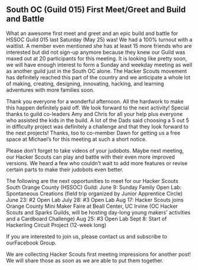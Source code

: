 ## South OC (Guild 015) First Meet/Greet and Build and Battle

What an awesome first meet and greet and an epic build and battle for HSSOC Guild 015 last Saturday (May 25) was! We had a 100% turnout with a waitlist. A member even mentioned she has at least 15 more friends who are interested but did not sign-up anymore because they knew our Guild was maxed out at 20 participants for this meeting. It is looking like pretty soon, we will have enough interest to form a Sunday and weekday meeting as well as another guild just in the South OC alone.  The Hacker Scouts movement has definitely reached this part of the country and we anticipate a whole lot of making, creating, designing, innovating, hacking, and learning adventures with more families soon. 



Thank you everyone for a wonderful afternoon. All the hardwork to make this happen definitely paid off. We look forward to the next activity! Special thanks to guild co-leaders Amy and Chris for all your help plus everyone who assisted the kids in the build. A lot of the Dads said choosing a 5 out 5 in difficulty project was definitely a challenge and that they look forward to the next projects! Thanks, too to co-member Dawn for getting us a free space at Michael’s for this meeting at such a short notice.

Please don’t forget to take videos of your judobots. Maybe next meeting, our Hacker Scouts can play and battle with their even more improved versions.  We heard a few who couldn’t wait to add more features or revise certain parts to make their judobots even better.

The following are the next opportunities to meet for our Hacker Scouts South Orange County (HSSOC) Guild:
June 9: Sunday Family Open Lab: Spontaneous Creations (field trip organized by Junior Apprentice Circle)
June 23: #2 Open Lab
July 28: #3 Open Lab
Aug 17: Hacker Scouts joins Orange County Mini Maker Faire at Beall Center, UC Irvine
(OC Hacker Scouts and Sparks Guilds, will be hosting day-long young makers’ activities and a Cardboard Challenge)
Aug 25: #3 Open Lab
Sept 8: Start of Hackerling Circuit Project (12-week long)

If you are interested to join us, please contact us and subscribe to ourFacebook Group.

We are collecting Hacker Scouts first meeting impressions for another post! We will share those as soon as we are able to put them together.
